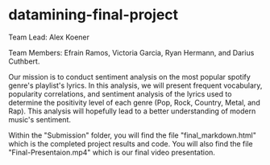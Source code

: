 # datamining-final-project

Team Lead: Alex Koener

Team Members: Efrain Ramos, Victoria Garcia, Ryan Hermann, and Darius Cuthbert.

Our mission is to conduct sentiment analysis on the most popular spotify genre's playlist's lyrics. In this analysis, we will present frequent vocabulary, popularity correlations, and sentiment analysis of the lyrics used to determine the positivity level of each genre (Pop, Rock, Country, Metal, and Rap). This analysis will hopefully lead to a better understanding of modern music's sentiment.

Within the "Submission" folder, you will find the file "final_markdown.html" which is the completed project results and code. You will also find the file "Final-Presentaion.mp4" which is our final video presentation.
